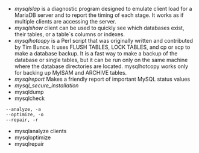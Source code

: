 * *mysqlslap* is a diagnostic program designed to emulate client load for a MariaDB server and to report the timing of each stage. It works as if multiple clients are accessing the server.
* *mysqlshow* client can be used to quickly see which databases exist, their tables, or a table´s columns or indexes.
* *mysqlhotcopy* is a Perl script that was originally written and contributed by Tim Bunce. It uses FLUSH TABLES, LOCK TABLES, and cp or scp to make a database backup. It is a fast way to make a backup of the database or single tables, but it can be run only on the same machine where the database directories are located.  mysqlhotcopy works only for backing up MyISAM and ARCHIVE tables. 
* *mysqlreport* Makes a friendly report of important MySQL status values
* *mysql_secure_installation*
* mysqldump
* mysqlcheck
```
--analyze, -a
--optimize, -o
--repair, -r
```
* mysqlanalyze clients
* mysqloptimize
* mysqlrepair
